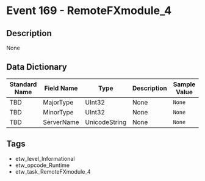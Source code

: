 # Event 169 - RemoteFXmodule_4

## Description
None

## Data Dictionary
|Standard Name|Field Name|Type|Description|Sample Value|
|---|---|---|---|---|
|TBD|MajorType|UInt32|None|`None`|
|TBD|MinorType|UInt32|None|`None`|
|TBD|ServerName|UnicodeString|None|`None`|

## Tags
* etw_level_Informational
* etw_opcode_Runtime
* etw_task_RemoteFXmodule_4